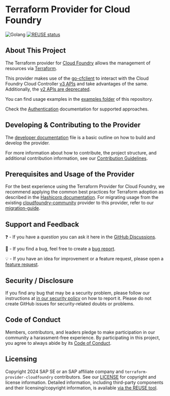 # Terraform Provider for Cloud Foundry

![Golang](https://img.shields.io/badge/Go-1.22-informational)
[![REUSE status](https://api.reuse.software/badge/github.com/SAP/terraform-provider-cloudfoundry)](https://api.reuse.software/info/github.com/SAP/terraform-provider-cloudfoundry)

## About This Project

The Terraform provider for [Cloud Foundry](https://www.cloudfoundry.org/) allows the management of resources via [Terraform](https://terraform.io/).

This provider makes use of the [go-cfclient](https://github.com/cloudfoundry/go-cfclient) to interact with the Cloud Foundry Cloud Controller [v3 APIs](https://v3-apidocs.cloudfoundry.org/version/3.159.0/index.html) and take advantages of the same. Additionally, the [v2 APIs are deprecated](https://apidocs.cloudfoundry.org/16.22.0/).

You can find usage examples in the [examples folder](examples/) of this repository.

Check the [Authentication](/Authentication.md) documentation for supported approaches.

## Developing & Contributing to the Provider

The [developer documentation](DEVELOPER.md) file is a basic outline on how to build and develop the provider. 

For more information about how to contribute, the project structure, and additional contribution information, see our [Contribution Guidelines](CONTRIBUTING.md).

## Prerequisites and Usage of the Provider

For the best experience using the Terraform Provider for Cloud Foundry, we recommend applying the common best practices for Terraform adoption as described in the [Hashicorp documentation](https://developer.hashicorp.com/well-architected-framework/operational-excellence/operational-excellence-terraform-maturity). For migrating usage from the existing [cloudfoundry-community](https://github.com/cloudfoundry-community/terraform-provider-cloudfoundry) provider to this provider, refer to our [migration-guide](./migration-guide/Readme.md).

## Support and Feedback

❓ - If you have a *question* you can ask it here in the [GitHub Discussions](https://github.com/SAP/terraform-provider-cloudfoundry/discussions/).

🐞 - If you find a bug, feel free to create a [bug report](https://github.com/SAP/terraform-provider-cloudfoundry/issues/new?assignees=&labels=bug%2Cneeds-triage&projects=&template=bug_report.yml&title=%5BBUG%5D).

💡 - If you have an idea for improvement or a feature request, please open a [feature request](https://github.com/SAP/terraform-provider-cloudfoundry/issues/new?assignees=&labels=enhancement%2Cneeds-triage&projects=&template=feature_request.yml&title=%5BFEATURE%5D).

## Security / Disclosure

If you find any bug that may be a security problem, please follow our instructions at [in our security policy](https://github.com/SAP/terraform-provider-cloudfoundry/security/policy) on how to report it. Please do not create GitHub issues for security-related doubts or problems.

## Code of Conduct

Members, contributors, and leaders pledge to make participation in our community a harassment-free experience. By participating in this project, you agree to always abide by its [Code of Conduct](https://github.com/SAP/.github/blob/main/CODE_OF_CONDUCT.md).

## Licensing

Copyright 2024 SAP SE or an SAP affiliate company and `terraform-provider-cloudfoundry` contributors. See our [LICENSE](LICENSE) for copyright and license information. Detailed information, including third-party components and their licensing/copyright information, is available [via the REUSE tool](https://api.reuse.software/info/github.com/SAP/terraform-provider-cloudfoundry).
